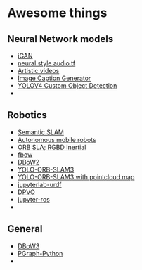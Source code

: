 # Awesome things
## Neural Network models
* [iGAN](https://github.com/mnielsen/iGAN)
* [neural style audio tf](https://github.com/DmitryUlyanov/neural-style-audio-tf)
* [Artistic videos](https://github.com/manuelruder/artistic-videos)
* [Image Caption Generator](https://github.com/dabasajay/Image-Caption-Generator)
* [YOLOV4 Custom Object Detection](https://github.com/clivan/YOLOV4-Custom-Object-Detection)
* 

  ## Robotics
* [Semantic SLAM](https://github.com/floatlazer/semantic_slam)
* [Autonomous mobile robots](https://github.com/jdgalviss/autonomous_mobile_robot)
* [ORB SLA; RGBD Inertial](https://github.com/xiefei2929/ORB_SLAM3-RGBD-Inertial)
* [fbow](https://github.com/rmsalinas/fbow)
* [DBoW2](https://github.com/dorian3d/DBoW2)
* [YOLO-ORB-SLAM3](https://github.com/YWL0720/YOLO_ORB_SLAM3)
* [YOLO-ORB-SLAM3 with pointcloud map](https://github.com/YWL0720/YOLO_ORB_SLAM3_with_pointcloud_map)
* [jupyterlab-urdf](https://github.com/jupyter-robotics/jupyterlab-urdf)
* [DPVO](https://github.com/princeton-vl/DPVO)
* [jupyter-ros](https://github.com/ihuicatl/jupyter-ros)
* 

## General
* [DBoW3](https://github.com/rmsalinas/DBow3)
* [PGraph-Python](https://github.com/petercorke/pgraph-python)
* 
